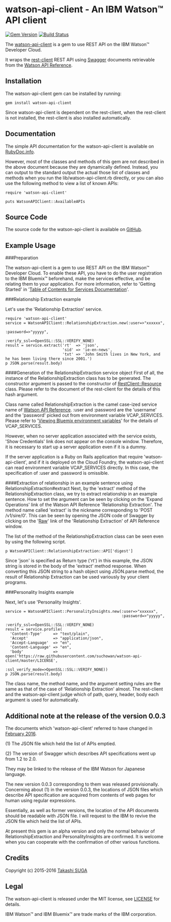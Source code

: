 ﻿watson-api-client - An IBM Watson™ API client
================================================================

[![Gem Version](https://badge.fury.io/rb/watson-api-client.svg)](http://badge.fury.io/rb/watson-api-client)
[![Build Status](https://travis-ci.org/blueboxjesse/watson-api-client.svg?branch=master)](https://travis-ci.org/blueboxjesse/watson-api-client)

The [watson-api-client](http://rubygems.org/gems/watson-api-client) is a gem to use REST API on the IBM Watson™ Developer Cloud.

It wraps the [rest-client](https://rubygems.org/gems/rest-client) REST API using [Swagger](http://swagger.io/) documents retrievable from the [Watson API Reference](https://www.ibm.com/smarterplanet/us/en/ibmwatson/developercloud/apis/).


Installation
------------

The watson-api-client gem can be installed by running:

    gem install watson-api-client

Since watson-api-client is dependent on the rest-client, when the rest-client is not installed, the rest-client is also installed automatically.


Documentation
-------------

The simple API documentation for the watson-api-client is available on [RubyDoc.info](http://rubydoc.info/gems/watson-api-client).

However, most of the classes and methods of this gem are not described in the above document because they are dynamically defined.
Instead, you can output to the standard output the actual those list of classes and methods when you run the lib/watson-api-client.rb directly, or
you can also use the following method to view a list of known APIs:

```
require 'watson-api-client'

puts WatsonAPIClient::AvailableAPIs
```

Source Code
-----------

The source code for the watson-api-client is available on [GitHub](https://github.com/suchowan/watson-api-client).


Example Usage
-------------

###Preparation

The watson-api-client is a gem to use REST API on the IBM Watson™ Developer Cloud.
To enable these API, you have to do the user registration to the IBM Bluemix™ beforehand, make the services effective, and be relating them to your application.
For more information, refer to 'Getting Started' in '[Table of Contents for Services Documentation](http://www.ibm.com/smarterplanet/us/en/ibmwatson/developercloud/doc/)'.

###Relationship Extraction example

Let's use the 'Relationship Extraction' service.

    require 'watson-api-client'
    service = WatsonAPIClient::RelationshipExtraction.new(:user=>"xxxxxx",
                                                          :password=>"yyyyy",
                                                          :verify_ssl=>OpenSSL::SSL::VERIFY_NONE)
    result = service.extract('rt'  => 'json',
                             'sid' => 'ie-en-news',
                             'txt' => 'John Smith lives in New York, and he has been living there since 2001.')
    p JSON.parse(result.body)

####Generation of the RelationshipExtraction service object
First of all, the instance of the RelationshipExtraction class has to be generated. 
The constructor argument is passed to the constructor of [RestClient::Resource](http://www.rubydoc.info/gems/rest-client/RestClient/Resource) class.
Please refer to the document of the rest-client for the details of this hash argument.

Class name called RelationshipExtraction is the camel case-ized service name of [Watson API Reference](http://www.ibm.com/smarterplanet/us/en/ibmwatson/developercloud/apis/).
:user and :password are the 'username' and the 'password' picked out from environment variable VCAP_SERVICES.
Please refer to '[Viewing Bluemix environment variables](http://www.ibm.com/smarterplanet/us/en/ibmwatson/developercloud/doc/getting_started/gs-bluemix.shtml#vcapViewing)' for the details of VCAP_SERVICES.

However, when no server application associated with the service exists, 'Show Credentials' link does not appear on the console window.
Therefore, it is necessary to start up a server application even if it is a dummy.

If the server application is a Ruby on Rails application that require 'watson-api-client', and if it is deployed on the Cloud Foundry, the watson-api-client can read environment variable VCAP_SERVICES directly.
In this case, the specification of :user and :password is omissible.

####Extraction of relationship in an example sentence using RelationshipExtraction#extract
Next, by the 'extract' method of the RelationshipExtraction class, we try to extract relationship in an example sentence.
How to set the argument can be seen by clicking on the 'Expand Operations' link of the Watson API Reference 'Relationship Extraction'.
The method name called 'extract' is the nickname corresponding to 'POST /v1/sire/0'.
This can be seen by opening the JSON code of Swagger by clicking on the '[Raw](http://www.ibm.com/smarterplanet/us/en/ibmwatson/developercloud/apis/listings/relationship-extraction)' link of the 'Relationship Extraction' of API Reference window.

The list of the method of the RelationshipExtraction class can be seen even by using the following script.

    p WatsonAPIClient::RelationshipExtraction::API['digest']

Since 'json' is specified as Return type ('rt') in this example, the JSON string is stored in the body of the 'extract' method response.
When converting this JSON string to a hash object using JSON.parse method, the result of Relationship Extraction can be used variously by your client programs.

###Personality Insights example

Next, let's use 'Personality Insights'.

    service = WatsonAPIClient::PersonalityInsights.new(:user=>"xxxxxx",
                                                       :password=>"yyyyy",
                                                       :verify_ssl=>OpenSSL::SSL::VERIFY_NONE)
    result = service.profile(
      'Content-Type'     => "text/plain",
      'Accept'           => "application/json",
      'Accept-Language'  => "en",
      'Content-Language' => "en",
      'body'             => open('https://raw.githubusercontent.com/suchowan/watson-api-client/master/LICENSE',
                                 :ssl_verify_mode=>OpenSSL::SSL::VERIFY_NONE))
    p JSON.parse(result.body)

The class name, the method name, and the argument setting rules are the same as that of the case of 'Relationship Extraction' almost.
The rest-client and the watson-api-client judge which of path, query, header, body each argument is used for automatically.

Additional note at the release of the version 0.0.3
-------
The documents which 'watson-api-client' referred to have changed in [February 2016](https://github.com/suchowan/watson-api-client/issues/1).


(1) The JSON file which held the list of APIs emptied.

(2) The version of Swagger which describes API specifications went up from 1.2 to 2.0.


They may be linked to the release of the IBM Watson for Japanese language.

The new version 0.0.3 corresponding to them was released provisionally.
Concerning about (1) in the version 0.0.3, the locations of JSON files which describe API specification are acquired from contents of web pages for human using regular expressions.

Essentially, as well as former versions, the location of the API documents should be readable with JSON file.
I will request to the IBM to revive the JSON file which held the list of APIs.

At present this gem is an alpha version and only the normal behavior of RelationshipExtraction and PersonalityInsights are confirmed.
It is welcome when you can cooperate with the confirmation of other various functions.


Credits
-------
Copyright (c) 2015-2016 [Takashi SUGA](http://hosi.org/TakashiSuga.ttl)


Legal
-------
The watson-api-client is released under the MIT license, see [LICENSE](https://github.com/suchowan/watson-api-client/blob/master/LICENSE) for details.

IBM Watson™ and IBM Bluemix™ are trade marks of the IBM corporation.
